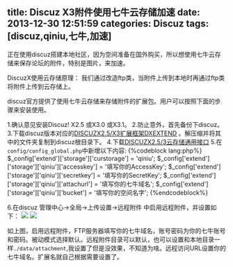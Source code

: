title: Discuz X3附件使用七牛云存储加速
date: 2013-12-30 12:51:59
categories: Discuz
tags: [discuz,qiniu,七牛,加速]
---
正在使用discuz搭建本地社区，因为空间准备在国外购买，所以想使用七牛云存储来保存论坛的附件，特别是图片，来加速。

DiscuzX使用云存储原理：
我们通过改造ftp类，当附件上传到本地时再通过ftp类将附件上传到云存储上。

discuz官方提供了使用七牛云存储来存储附件的扩展包。用户可以按照下面的步骤来安装使用。
<!--more-->
1.确认意见安装Discuz! X2.5 或X3.0 或X3.1。
2.防止意外，首先备份下discuz。
3.下载discuz版本对应的[DISCUZX2.5/X3扩展框架DXEXTEND](http://www.discuz.net/thread-3334048-1-1.html) 。解压缩并将其中的文件夹复制到discuz根目录下。
4.下载[DISCUZX2.5/3云存储通用接口](http://www.discuz.net/thread-3399569-1-1.html)
5.在`config/config_global.php`中新增以下内容:
{%codeblock lang:php%}
$_config['extend']['storage']['curstorage'] = 'qiniu';
$_config['extend']['storage']['qiniu']['accesskey'] = '填写你的AccessKey';
$_config['extend']['storage']['qiniu']['secretkey'] = '填写你的SecretKey';
$_config['extend']['storage']['qiniu']['attachurl'] = '填写你的七牛域名';
$_config['extend']['storage']['qiniu']['bucket'] = '填写你的空间名字';
{%endcodeblock%}

6.在discuz 管理中心->全局->上传设置->远程附件 中启用远程附件，并设置如下：
![](/img/2014/01/discuz-qiniu-01.jpg)
![](/img/2014/01/discuz-qiniu-01.jpg)

如上图，启用远程附件，FTP服务器填写你的七牛域名，账号密码为你的七牛账号和密码。被动模式选择默认。远程附件目录可以默认，也可以设置和本地目录一样`./data/attachment`,我设置了但是没效果，不知道为啥。远程访问URL设置你的七牛域名。扩展名就自己根据需要设置了。
